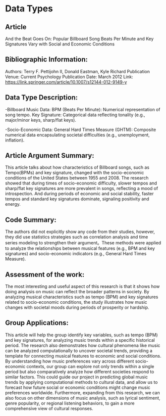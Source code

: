 # Data Types

## Article
And the Beat Goes On: Popular Billboard Song Beats Per Minute and Key Signatures Vary with Social and Economic Conditions 

## Bibliographic Information:
Authors: Terry F. Pettijohn II, Donald Eastman, Kyle Richard
Publication Venue: Current Psychology
Publication Date: March 2012
Link: https://link.springer.com/article/10.1007/s12144-012-9149-y


## Data Type Description: 
-Billboard Music Data: 
BPM (Beats Per Minute): Numerical representation of song tempo.
Key Signature: Categorical data reflecting tonality (e.g., major/minor keys, sharp/flat keys).

-Socio-Economic Data:
General Hard Times Measure (GHTM): Composite numerical data encapsulating societal difficulties (e.g., unemployment, inflation).

## Article Argument Summary:
This article talks about how characteristics of Billboard songs, such as Tempo(BPMs) and key signature, changed with the socio-economic conditions of the United States between 1955 and 2008. The research showed that during times of socio-economic difficulty, slower tempos and sharp/flat key signatures are more prevalent in songs, reflecting a mood of introspection. And during periods of economic and social stability, faster tempos and standard key signatures dominate, signaling positivity and energy.

## Code Summary:
The authors did not explicitly show any code from their studies, however, they did use statistics strategies such as correlation analysis and time series modeling to strengthen their argument。These methods were applied to analyze the relationships between musical features (e.g., BPM and key signatures) and socio-economic indicators (e.g., General Hard Times Measure).

## Assessment of the work:
The most interesting and useful aspect of this research is that it shows how doing analysis on music can reflect the broader patterns in society. By analyzing musical characteristics such as tempo (BPM) and key signatures related to socio-economic conditions, the study illustrates how music changes with societal moods during periods of prosperity or hardship.

## Group Applications:
This article will help the group identify key variables, such as tempo (BPM) and key signatures, for analyzing music trends within a specific historical period. The research also demonstrates how cultural phenomena like music can be analyzed computationally to uncover societal trends, providing a template for connecting musical features to economic and social conditions. By understanding how music preferences vary across different socio-economic contexts, our group can explore not only trends within a single period but also comparatively analyze how different societies respond to similar factors. This could guide our project in predicting global music trends by applying computational methods to cultural data, and allow us to forecast how future social or economic conditions might change music preferences worldwide. Furthermore, expanding from this research, we can also focus on other dimensions of music analysis, such as lyrical sentiment, genre popularity, or regional listening behaviors, to gain a more comprehensive view of cultural responses.

